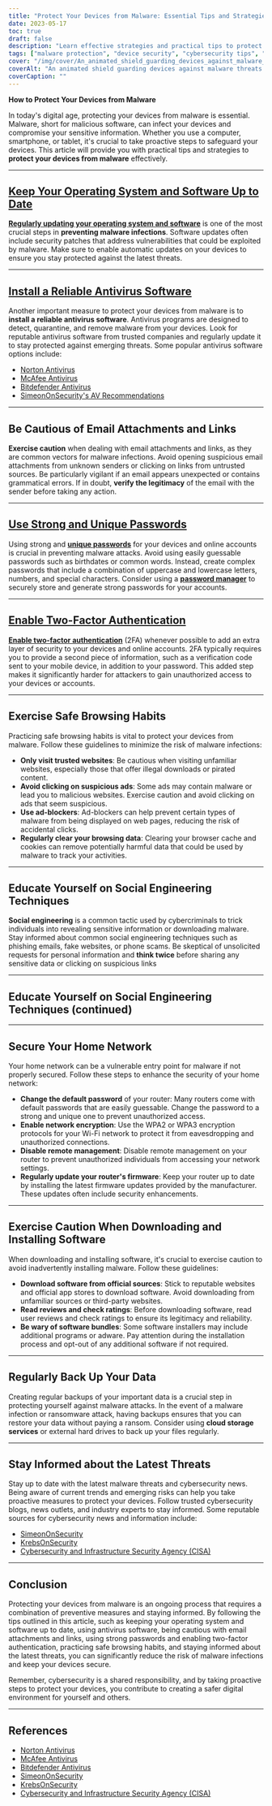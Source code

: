 ```yaml
---
title: "Protect Your Devices from Malware: Essential Tips and Strategies"
date: 2023-05-17
toc: true
draft: false
description: "Learn effective strategies and practical tips to protect your devices from malware and keep your sensitive information secure."
tags: ["malware protection", "device security", "cybersecurity tips", "antivirus software", "safe browsing habits", "password security", "two-factor authentication", "social engineering awareness", "home network security", "software security", "data backup", "cybersecurity news", "operating system updates", "email security", "phishing prevention", "internet safety", "cyber threats", "digital security", "online privacy", "cyber defense"]
cover: "/img/cover/An_animated_shield_guarding_devices_against_malware_threats.png"
coverAlt: "An animated shield guarding devices against malware threats."
coverCaption: ""
---
```


**How to Protect Your Devices from Malware**

In today's digital age, protecting your devices from malware is essential. Malware, short for malicious software, can infect your devices and compromise your sensitive information. Whether you use a computer, smartphone, or tablet, it's crucial to take proactive steps to safeguard your devices. This article will provide you with practical tips and strategies to **protect your devices from malware** effectively.

______

## [Keep Your Operating System and Software Up to Date](https://simeononsecurity.ch/articles/best-practices-for-installing-security-patches-on-windows/)

[**Regularly updating your operating system and software**](https://simeononsecurity.ch/articles/best-practices-for-installing-security-patches-on-windows/) is one of the most crucial steps in **preventing malware infections**. Software updates often include security patches that address vulnerabilities that could be exploited by malware. Make sure to enable automatic updates on your devices to ensure you stay protected against the latest threats.

______

## [Install a Reliable Antivirus Software](https://simeononsecurity.ch/recommendations/anti-virus)

Another important measure to protect your devices from malware is to **install a reliable antivirus software**. Antivirus programs are designed to detect, quarantine, and remove malware from your devices. Look for reputable antivirus software from trusted companies and regularly update it to stay protected against emerging threats. Some popular antivirus software options include:

- [Norton Antivirus](https://www.norton.com)
- [McAfee Antivirus](https://www.mcafee.com)
- [Bitdefender Antivirus](https://www.bitdefender.com)
- [SimeonOnSecurity's AV Recommendations](https://simeononsecurity.ch/recommendations/anti-virus)

______

## Be Cautious of Email Attachments and Links

**Exercise caution** when dealing with email attachments and links, as they are common vectors for malware infections. Avoid opening suspicious email attachments from unknown senders or clicking on links from untrusted sources. Be particularly vigilant if an email appears unexpected or contains grammatical errors. If in doubt, **verify the legitimacy** of the email with the sender before taking any action.

______

## [Use Strong and Unique Passwords](https://simeononsecurity.ch/articles/the-importance-of-password-security-and-best-practices/)

Using strong and [**unique passwords**](https://simeononsecurity.ch/articles/the-importance-of-password-security-and-best-practices/) for your devices and online accounts is crucial in preventing malware attacks. Avoid using easily guessable passwords such as birthdates or common words. Instead, create complex passwords that include a combination of uppercase and lowercase letters, numbers, and special characters. Consider using a [**password manager**](https://simeononsecurity.ch/articles/bitwarden-and-keepassxc-vs-the-rest/) to securely store and generate strong passwords for your accounts.

______

## [Enable Two-Factor Authentication](https://simeononsecurity.ch/articles/what-are-the-diferent-kinds-of-factors-in-mfa/)

[**Enable two-factor authentication**](https://simeononsecurity.ch/articles/what-are-the-diferent-kinds-of-factors-in-mfa/) (2FA) whenever possible to add an extra layer of security to your devices and online accounts. 2FA typically requires you to provide a second piece of information, such as a verification code sent to your mobile device, in addition to your password. This added step makes it significantly harder for attackers to gain unauthorized access to your devices or accounts.

______

## Exercise Safe Browsing Habits

Practicing safe browsing habits is vital to protect your devices from malware. Follow these guidelines to minimize the risk of malware infections:

- **Only visit trusted websites**: Be cautious when visiting unfamiliar websites, especially those that offer illegal downloads or pirated content.
- **Avoid clicking on suspicious ads**: Some ads may contain malware or lead you to malicious websites. Exercise caution and avoid clicking on ads that seem suspicious.
- **Use ad-blockers**: Ad-blockers can help prevent certain types of malware from being displayed on web pages, reducing the risk of accidental clicks.
- **Regularly clear your browsing data**: Clearing your browser cache and cookies can remove potentially harmful data that could be used by malware to track your activities.

______

## Educate Yourself on Social Engineering Techniques

**Social engineering** is a common tactic used by cybercriminals to trick individuals into revealing sensitive information or downloading malware. Stay informed about common social engineering techniques such as phishing emails, fake websites, or phone scams. Be skeptical of unsolicited requests for personal information and **think twice** before sharing any sensitive data or clicking on suspicious links

______

## Educate Yourself on Social Engineering Techniques (continued)

______

## Secure Your Home Network

Your home network can be a vulnerable entry point for malware if not properly secured. Follow these steps to enhance the security of your home network:

- **Change the default password** of your router: Many routers come with default passwords that are easily guessable. Change the password to a strong and unique one to prevent unauthorized access.
- **Enable network encryption**: Use the WPA2 or WPA3 encryption protocols for your Wi-Fi network to protect it from eavesdropping and unauthorized connections.
- **Disable remote management**: Disable remote management on your router to prevent unauthorized individuals from accessing your network settings.
- **Regularly update your router's firmware**: Keep your router up to date by installing the latest firmware updates provided by the manufacturer. These updates often include security enhancements.

______

## Exercise Caution When Downloading and Installing Software

When downloading and installing software, it's crucial to exercise caution to avoid inadvertently installing malware. Follow these guidelines:

- **Download software from official sources**: Stick to reputable websites and official app stores to download software. Avoid downloading from unfamiliar sources or third-party websites.
- **Read reviews and check ratings**: Before downloading software, read user reviews and check ratings to ensure its legitimacy and reliability.
- **Be wary of software bundles**: Some software installers may include additional programs or adware. Pay attention during the installation process and opt-out of any additional software if not required.

______

## Regularly Back Up Your Data

Creating regular backups of your important data is a crucial step in protecting yourself against malware attacks. In the event of a malware infection or ransomware attack, having backups ensures that you can restore your data without paying a ransom. Consider using **cloud storage services** or external hard drives to back up your files regularly.

______

## Stay Informed about the Latest Threats

Stay up to date with the latest malware threats and cybersecurity news. Being aware of current trends and emerging risks can help you take proactive measures to protect your devices. Follow trusted cybersecurity blogs, news outlets, and industry experts to stay informed. Some reputable sources for cybersecurity news and information include:

- [SimeonOnSecurity](https://simeononsecurity.ch)
- [KrebsOnSecurity](https://krebsonsecurity.com)
- [Cybersecurity and Infrastructure Security Agency (CISA)](https://www.cisa.gov)

______

## Conclusion

Protecting your devices from malware is an ongoing process that requires a combination of preventive measures and staying informed. By following the tips outlined in this article, such as keeping your operating system and software up to date, using antivirus software, being cautious with email attachments and links, using strong passwords and enabling two-factor authentication, practicing safe browsing habits, and staying informed about the latest threats, you can significantly reduce the risk of malware infections and keep your devices secure.

Remember, cybersecurity is a shared responsibility, and by taking proactive steps to protect your devices, you contribute to creating a safer digital environment for yourself and others.

______

## References

- [Norton Antivirus](https://www.norton.com)
- [McAfee Antivirus](https://www.mcafee.com)
- [Bitdefender Antivirus](https://www.bitdefender.com)
- [SimeonOnSecurity](https://simeononsecurity.ch)
- [KrebsOnSecurity](https://krebsonsecurity.com)
- [Cybersecurity and Infrastructure Security Agency (CISA)](https://www.cisa.gov)
